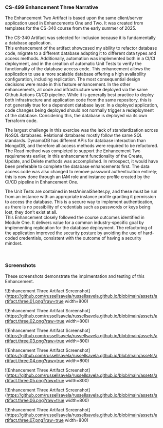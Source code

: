 ### CS-499 Enhancement Three Narrative

The Enhancement Two Artifact is based upon the same client/server application used in Enhancements One and Two.  It was created from templates for the CS-340 course from the early summer of 2025.


The CS-340 Artifact was selected for inclusion because it is fundamentally a database application.  
This enhancement of the artifact showcased my ability to refactor database code, migrate to a different database adapting it to different data types and access methods.  Additionally, automation was implemented both in a CI/CI deployment, and in the creation of automatic Unit Tests to verify the functionality of the database access code.  This enhancement allows the application to use a more scalable database offering a high availability configuration, including replication.
The most consequential design decisions were made in this feature enhancement.  In the other enhancements, all code and infrastructure were deployed via the same Github Actions CI/CD pipeline.  While it is generally best practice to deploy both infrastructure and application code from the same repository, this is not generally true for a dependent database layer.  In a deployed application, code changes being deployed should not normally trigger a redeployment of the database.  Considering this, the database is deployed via its own Terraform code.  


The largest challenge in this exercise was the lack of standardization across NoSQL databases.  Relational databases mostly follow the same SQL standards.  DynamoDB has different APIs for database interaction than MongoDB, and therefore all access methods were required to be refactored.  The Read method was completed to support the Enhancement Two requirements earlier, in this enhancement functionality of the Create, Update, and Delete methods was accomplished.  In retrospect, it would have been preferable to complete the database enhancements first.   The data access code was also changed to remove password authentication entirely; this is now done through an IAM role and instance profile created by the CI/CD pipeline in Enhancement One.


The Unit Tests are contained in testAnimalShelter.py, and these must be run from an instance with an appropriate instance profile granting it permission to access the database.  This is a secure way to implement authentication, as there is no possibility of credentials such as passwords or keys being lost, they don’t exist at all.  
This Enhancement closely followed the course outcomes identified in Module One.   It delivers value for a common industry-specific goal by implementing replication for the database deployment.  The refactoring of the application improved the security posture by avoiding the use of hard-coded credentials, consistent with the outcome of having a security mindset. 
 
 
### Screenshots

These screenshots demonstrate the implmentation and testing of this Enhancement.

![Enhancement Three Artifact Screenshot](https://github.com/russellsavela/russellsavela.github.io/blob/main/assets/artifact.three.01.png?raw=true width=800)

![Enhancement Three Artifact Screenshot](https://github.com/russellsavela/russellsavela.github.io/blob/main/assets/artifact.three.02.png?raw=true width=800)

![Enhancement Three Artifact Screenshot](https://github.com/russellsavela/russellsavela.github.io/blob/main/assets/artifact.three.03.png?raw=true width=800)

![Enhancement Three Artifact Screenshot](https://github.com/russellsavela/russellsavela.github.io/blob/main/assets/artifact.three.04.png?raw=true width=800)

![Enhancement Three Artifact Screenshot](https://github.com/russellsavela/russellsavela.github.io/blob/main/assets/artifact.three.05.png?raw=true width=800)

![Enhancement Three Artifact Screenshot](https://github.com/russellsavela/russellsavela.github.io/blob/main/assets/artifact.three.06.png?raw=true width=800)

![Enhancement Three Artifact Screenshot](https://github.com/russellsavela/russellsavela.github.io/blob/main/assets/artifact.three.07.png?raw=true width=800)

